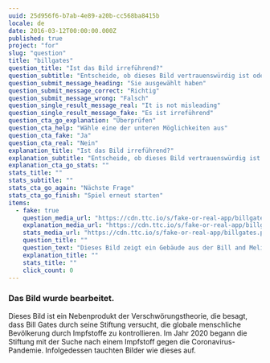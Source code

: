 ```yaml
---
uuid: 25d956f6-b7ab-4e89-a20b-cc568ba8415b
locale: de
date: 2016-03-12T00:00:00.000Z
published: true
project: "for"
slug: "question"
title: "billgates"
question_title: "Ist das Bild irreführend?"
question_subtitle: "Entscheide, ob dieses Bild vertrauenswürdig ist oder nicht"
question_submit_message_heading: "Sie ausgewählt haben"
question_submit_message_correct: "Richtig"
question_submit_message_wrong: "Falsch"
question_single_result_message_real: "It is not misleading"
question_single_result_message_fake: "Es ist irreführend"
question_cta_go_explanation: "Überprüfen"
question_cta_help: "Wähle eine der unteren Möglichkeiten aus"
question_cta_fake: "Ja"
question_cta_real: "Nein"
explanation_title: "Ist das Bild irreführend?"
explanation_subtitle: "Entscheide, ob dieses Bild vertrauenswürdig ist oder nicht."
explanation_cta_go_stats: ""
stats_title: ""
stats_subtitle: ""
stats_cta_go_again: "Nächste Frage"
stats_cta_go_finish: "Spiel erneut starten"
items:
  - fake: true
    question_media_url: "https://cdn.ttc.io/s/fake-or-real-app/billgates.png"
    explanation_media_url: "https://cdn.ttc.io/s/fake-or-real-app/billgates.png"
    stats_media_url: "https://cdn.ttc.io/s/fake-or-real-app/billgates.png"
    question_title: ""
    question_text: "Dieses Bild zeigt ein Gebäude aus der Bill and Melinda Gates Foundation, in dem es heißt: 'Zentrum für globale Reduzierung der menschlichen Bevölkerung'. "
    explanation_title: ""
    stats_title: ""
    click_count: 0
---
```

### Das Bild wurde bearbeitet.

Dieses Bild ist ein Nebenprodukt der Verschwörungstheorie, die besagt, dass Bill Gates durch seine Stiftung versucht, die globale menschliche Bevölkerung durch Impfstoffe zu kontrollieren. Im Jahr 2020 begann die Stiftung mit der Suche nach einem Impfstoff gegen die Coronavirus-Pandemie. 
Infolgedessen tauchten Bilder wie dieses  auf.
